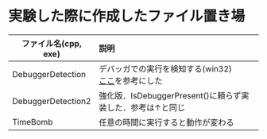 # 実験した際に作成したファイル置き場
|ファイル名(cpp, exe)|説明|
|----|:---|
|DebuggerDetection|デバッガでの実行を検知する(win32)<br>[ここ](https://www.mbsd.jp/research/20200910.html)を参考にした|
|DebuggerDetection2|強化版．IsDebuggerPresent()に頼らず実装した．参考は↑と同じ|
|TimeBomb|任意の時間に実行すると動作が変わる|